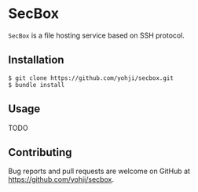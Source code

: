# SecBox

`SecBox` is a file hosting service based on SSH protocol.

## Installation

```
$ git clone https://github.com/yohji/secbox.git
$ bundle install
```

## Usage

TODO

## Contributing

Bug reports and pull requests are welcome on GitHub at https://github.com/yohji/secbox.
